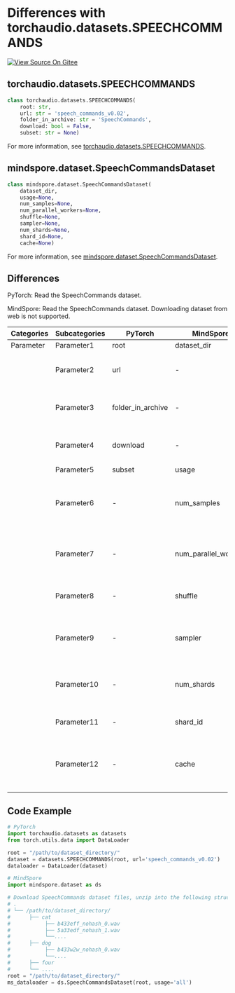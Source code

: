 # Differences with torchaudio.datasets.SPEECHCOMMANDS

[![View Source On Gitee](https://mindspore-website.obs.cn-north-4.myhuaweicloud.com/website-images/r2.3.0/resource/_static/logo_source_en.svg)](https://gitee.com/mindspore/docs/blob/r2.3.0/docs/mindspore/source_en/note/api_mapping/pytorch_diff/SPEECHCOMMANDS.md)

## torchaudio.datasets.SPEECHCOMMANDS

```python
class torchaudio.datasets.SPEECHCOMMANDS(
    root: str,
    url: str = 'speech_commands_v0.02',
    folder_in_archive: str = 'SpeechCommands',
    download: bool = False,
    subset: str = None)
```

For more information, see [torchaudio.datasets.SPEECHCOMMANDS](https://pytorch.org/audio/0.8.0/datasets.html#speechcommands).

## mindspore.dataset.SpeechCommandsDataset

```python
class mindspore.dataset.SpeechCommandsDataset(
    dataset_dir,
    usage=None,
    num_samples=None,
    num_parallel_workers=None,
    shuffle=None,
    sampler=None,
    num_shards=None,
    shard_id=None,
    cache=None)
```

For more information, see [mindspore.dataset.SpeechCommandsDataset](https://mindspore.cn/docs/en/r2.3.0/api_python/dataset/mindspore.dataset.SpeechCommandsDataset.html#mindspore.dataset.SpeechCommandsDataset).

## Differences

PyTorch: Read the SpeechCommands dataset.

MindSpore: Read the SpeechCommands dataset. Downloading dataset from web is not supported.

| Categories | Subcategories |PyTorch | MindSpore | Difference |
| --- | ---   | ---   | ---        |---  |
|Parameter | Parameter1 | root    | dataset_dir    | - |
|     | Parameter2 | url      | -  |Not supported by MindSpore  |
|     | Parameter3 | folder_in_archive      | - |Not supported by MindSpore   |
|     | Parameter4 | download    | -   | Not supported by MindSpore |
|     | Parameter5 | subset      | usage    |- |
|     | Parameter6 | -    | num_samples |  The number of images to be included in the dataset |
|     | Parameter7 | -    | num_parallel_workers | Number of worker threads to read the data |
|     | Parameter8 | -    | shuffle  | Whether to perform shuffle on the dataset |
|     | Parameter9 | -    | sampler  | Object used to choose samples from the dataset |
|     | Parameter10 | -    | num_shards | Number of shards that the dataset will be divided into |
|     | Parameter11 | -    | shard_id | The shard ID within num_shards |
|     | Parameter12 | -    | cache | Use tensor caching service to speed up dataset processing |

## Code Example

```python
# PyTorch
import torchaudio.datasets as datasets
from torch.utils.data import DataLoader

root = "/path/to/dataset_directory/"
dataset = datasets.SPEECHCOMMANDS(root, url='speech_commands_v0.02')
dataloader = DataLoader(dataset)

# MindSpore
import mindspore.dataset as ds

# Download SpeechCommands dataset files, unzip into the following structure
# .
# └── /path/to/dataset_directory/
#      ├── cat
#           ├── b433eff_nohash_0.wav
#           ├── 5a33edf_nohash_1.wav
#           └──....
#      ├── dog
#           ├── b433w2w_nohash_0.wav
#           └──....
#      ├── four
#      └── ....
root = "/path/to/dataset_directory/"
ms_dataloader = ds.SpeechCommandsDataset(root, usage='all')
```

